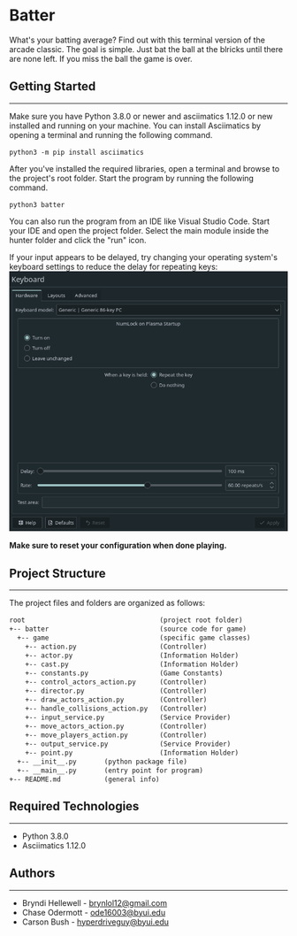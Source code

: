 # Batter
What's your batting average? Find out with this terminal version of the arcade 
classic. The goal is simple. Just bat the ball at the blricks until there are 
none left. If you miss the ball the game is over.

## Getting Started
---
Make sure you have Python 3.8.0 or newer and asciimatics 1.12.0 or new installed 
and running on your machine. You can install Asciimatics by opening a terminal 
and running the following command.
```
python3 -m pip install asciimatics
```
After you've installed the required libraries, open a terminal and browse to the 
project's root folder. Start the program by running the following command.
```
python3 batter 
```
You can also run the program from an IDE like Visual Studio Code. Start your IDE 
and open the project folder. Select the main module inside the hunter folder and 
click the "run" icon.

If your input appears to be delayed, try changing your operating system's keyboard settings to reduce the delay for repeating keys:
![Example in KDE](readme_content/input_delay_in_os.png)

**Make sure to reset your configuration when done playing.**

## Project Structure
---
The project files and folders are organized as follows:
```
root                                  (project root folder)
+-- batter                            (source code for game)
  +-- game                            (specific game classes)
    +-- action.py                     (Controller)
    +-- actor.py                      (Information Holder)
    +-- cast.py                       (Information Holder)
    +-- constants.py                  (Game Constants)
    +-- control_actors_action.py      (Controller)
    +-- director.py                   (Controller)
    +-- draw_actors_action.py         (Controller)
    +-- handle_collisions_action.py   (Controller)
    +-- input_service.py              (Service Provider)
    +-- move_actors_action.py         (Controller)
    +-- move_players_action.py        (Controller)
    +-- output_service.py             (Service Provider)
    +-- point.py                      (Information Holder)
  +-- __init__.py       (python package file)
  +-- __main__.py       (entry point for program)
+-- README.md           (general info)
```

## Required Technologies
---
* Python 3.8.0
* Asciimatics 1.12.0

## Authors
---
* Bryndi Hellewell - brynlol12@gmail.com
* Chase Odermott - ode16003@byui.edu
* Carson Bush - hyperdriveguy@byui.edu